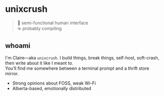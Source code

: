 # unixcrush

> 💾 semi-functional human interface  
> ☕ probably compiling  

## whoami

I'm Claire—aka `unixcrush`. I build things, break things, self-host, soft-crash, then write about it like I meant to.  
You’ll find me somewhere between a terminal prompt and a thrift store mirror.

- Strong opinions about FOSS, weak Wi-Fi
- Alberta-based, emotionally distributed
